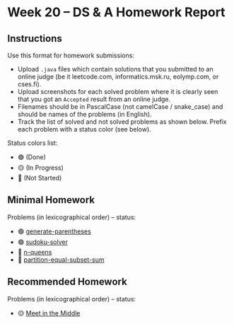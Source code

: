 # Week 20 – DS & A Homework Report

## Instructions

Use this format for homework submissions:

- Upload `.java` files which contain solutions that you submitted to an online judge (be it leetcode.com, informatics.msk.ru, eolymp.com, or cses.fi).
- Upload screenshots for each solved problem where it is clearly seen that you got an `Accepted` result from an online judge.
- Filenames should be in PascalCase (not camelCase / snake_case) and should be names of the problems (in English).
- Track the list of solved and not solved problems as shown below. Prefix each problem with a status color (see below).

Status colors list:

- 🟢 (Done)
- 🟡 (In Progress)
- 🔴 (Not Started)

## Minimal Homework

Problems (in lexicographical order) – status:

- 🟢 [generate-parentheses](https://leetcode.com/problems/generate-parentheses/)
- 🟢 [sudoku-solver](https://leetcode.com/problems/sudoku-solver/)
- 🔴 [n-queens](https://leetcode.com/problems/n-queens/)
- 🔴 [partition-equal-subset-sum](https://leetcode.com/problems/partition-equal-subset-sum/)
  
## Recommended Homework

Problems (in lexicographical order) – status:

- 🟡 [Meet in the Middle](https://cses.fi/problemset/task/1628)
